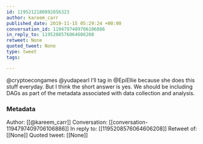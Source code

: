 ```yaml
---
id: 1195212180892856323
author: kareem_carr
published_date: 2019-11-15 05:29:24 +00:00
conversation_id: 1194797409706106886
in_reply_to: 1195208576064606208
retweet: None
quoted_tweet: None
type: tweet
tags:

---
```


@cryptoecongames @yudapearl I’ll tag in @EpiEllie because she does this stuff everyday. But I think the short answer is yes. We should be including DAGs as part of the metadata associated with data collection and analysis.

### Metadata

Author: [[@kareem_carr]]
Conversation: [[conversation-1194797409706106886]]
In reply to: [[1195208576064606208]]
Retweet of: [[None]]
Quoted tweet: [[None]]

